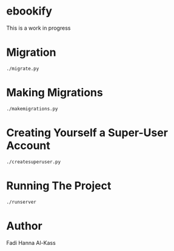 # ebookify
This is a work in progress

# Migration
`./migrate.py`

# Making Migrations
`./makemigrations.py`

# Creating Yourself a Super-User Account
`./createsuperuser.py`

# Running The Project
`./runserver`

# Author
Fadi Hanna Al-Kass
